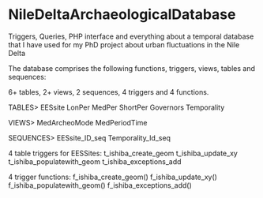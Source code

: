 # NileDeltaArchaeologicalDatabase
Triggers, Queries, PHP interface and everything about a temporal database that I have used for my PhD project about urban fluctuations in the Nile Delta

The database comprises the following functions, triggers, views, tables and sequences:

6+ tables, 2+ views, 2 sequences, 4 triggers and 4 functions.

TABLES>
EESsite
LonPer
MedPer
ShortPer
Governors
Temporality

VIEWS>
MedArcheoMode
MedPeriodTime

SEQUENCES>
EESsite_ID_seq
Temporality_Id_seq

4 table triggers for EESSites:
t_ishiba_create_geom
t_ishiba_update_xy
t_ishiba_populatewith_geom
t_ishiba_exceptions_add

4 trigger functions:
f_ishiba_create_geom()
f_ishiba_update_xy()
f_ishiba_populatewith_geom()
f_ishiba_exceptions_add()



